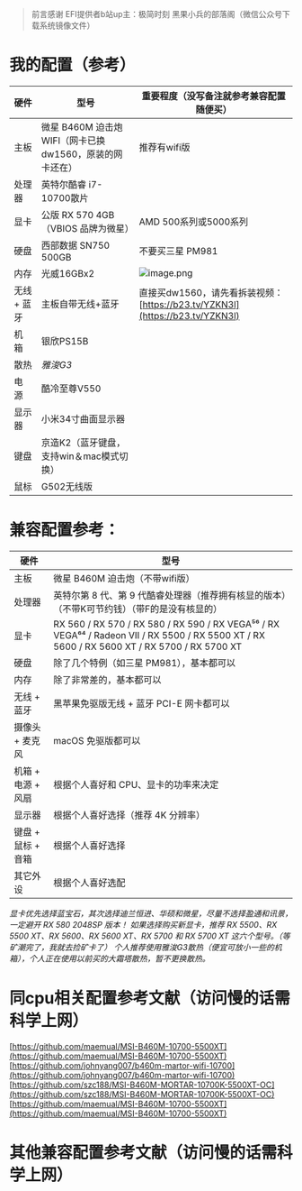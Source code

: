 >前言感谢
>EFI提供者b站up主：极简时刻
>黑果小兵的部落阁（微信公众号下载系统镜像文件）

# 我的配置（参考）
| 硬件 | 型号 | 重要程度（没写备注就参考兼容配置随便买） |
| --- | --- | --- |
| 主板 | 微星 B460M 迫击炮 WIFI（网卡已换dw1560，原装的网卡还在） | 推荐有wifi版 |
| 处理器 | 英特尔酷睿 i7-10700散片 |  |
| 显卡 | 公版 RX 570 4GB（VBIOS 品牌为微星） | AMD 500系列或5000系列 |
| 硬盘 | 西部数据 SN750 500GB | 不要买三星 PM981 |
| 内存 | 光威16GBx2 | ![image.png](https://cdn.nlark.com/yuque/0/2021/png/691413/1629256266936-9d6edd68-1fb4-4e12-85af-d9dd2d4cc295.png#clientId=ub507a158-025e-4&from=paste&height=83&id=ub531cc73&margin=%5Bobject%20Object%5D&name=image.png&originHeight=83&originWidth=322&originalType=binary&ratio=1&size=15640&status=done&style=none&taskId=ua4abf370-c944-4a94-ae32-02fb228c09f&width=322) |
| 无线 + 蓝牙 | 主板自带无线+蓝牙 | 直接买dw1560，请先看拆装视频：[https://b23.tv/YZKN3l](https://b23.tv/YZKN3l) |
| 机箱  | 银欣PS15B |  |
| 散热 | _雅浚G3_ |  |
| 电源  | 酷冷至尊V550  |  |
| 显示器 | 小米34寸曲面显示器 |  |
| 键盘 | 京造K2（蓝牙键盘，支持win＆mac模式切换） |  |
| 鼠标 | G502无线版 |  |





# 兼容配置参考：
| 硬件 | 型号 |
| --- | --- |
| 主板 | 微星 B460M 迫击炮（不带wifi版） |
| 处理器 | 英特尔第 8 代、第 9 代酷睿处理器（推荐拥有核显的版本）（不带K可节约钱）（带F的是没有核显的） |
| 显卡 | RX 560 / RX 570 / RX 580 / RX 590 / RX VEGA⁵⁶ / RX VEGA⁶⁴ / Radeon VII / RX 5500 / RX 5500 XT / RX 5600 / RX 5600 XT / RX 5700 / RX 5700 XT |
| 硬盘 | 除了几个特例（如三星 PM981），基本都可以 |
| 内存 | 除了非常差的，基本都可以 |
| 无线 + 蓝牙 | 黑苹果免驱版无线 + 蓝牙 PCI-E 网卡都可以 |
| 摄像头 + 麦克风 | macOS 免驱版都可以 |
| 机箱 + 电源 + 风扇 | 根据个人喜好和 CPU、显卡的功率来决定 |
| 显示器 | 根据个人喜好选择（推荐 4K 分辨率） |
| 键盘 + 鼠标 + 音箱 | 根据个人喜好选择 |
| 其它外设 | 根据个人喜好选配 |

_显卡优先选择蓝宝石，其次选择迪兰恒进、华硕和微星，尽量不选择盈通和讯景，一定避开 RX 580 2048SP 版本！_
_如果选择购买新显卡，推荐 RX 5500、RX 5500 XT、RX 5600、RX 5600 XT、RX 5700 和 RX 5700 XT 这六个型号。（等矿潮完了，我就去捡矿卡了）_
_个人推荐使用雅浚G3散热（便宜可放小一些的机箱），个人正在使用以前买的大霜塔散热，暂不更换散热。_
_​_

# 同cpu相关配置参考文献（访问慢的话需科学上网）
[https://github.com/maemual/MSI-B460M-10700-5500XT](https://github.com/maemual/MSI-B460M-10700-5500XT)
[https://github.com/johnyang007/b460m-martor-wifi-10700](https://github.com/johnyang007/b460m-martor-wifi-10700)
[https://github.com/szc188/MSI-B460M-MORTAR-10700K-5500XT-OC](https://github.com/szc188/MSI-B460M-MORTAR-10700K-5500XT-OC)
[https://github.com/maemual/MSI-B460M-10700-5500XT](https://github.com/maemual/MSI-B460M-10700-5500XT)
# 其他兼容配置参考文献（访问慢的话需科学上网）


